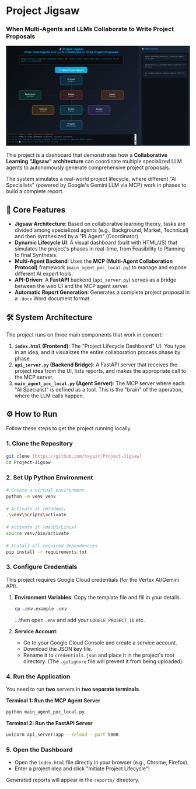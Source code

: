 # Project Jigsaw
### When Multi-Agents and LLMs Collaborate to Write Project Proposals

![Project Jigsaw Dashboard](UI.jpg) 

This project is a dashboard that demonstrates how a **Collaborative Learning "Jigsaw" architecture** can coordinate multiple specialized LLM agents to autonomously generate comprehensive project proposals.

The system simulates a real-world project lifecycle, where different "AI Specialists" (powered by Google's Gemini LLM via MCP) work in phases to build a complete report.

## 🚀 Core Features

* **Jigsaw Architecture**: Based on collaborative learning theory, tasks are divided among specialized agents (e.g., Background, Market, Technical) and then synthesized by a "PI Agent" (Coordinator).
* **Dynamic Lifecycle UI**: A visual dashboard (built with HTML/JS) that simulates the project's phases in real-time, from Feasibility to Planning to final Synthesis.
* **Multi-Agent Backend**: Uses the **MCP (Multi-Agent Collaboration Protocol)** framework (`main_agent_poc_local.py`) to manage and expose different AI expert tools.
* **API-Driven**: A **FastAPI** backend (`api_server.py`) serves as a bridge between the web UI and the MCP agent server.
* **Automatic Report Generation**: Generates a complete project proposal in a `.docx` Word document format.

## 🛠️ System Architecture

The project runs on three main components that work in concert:

1.  **`index.html` (Frontend)**: The "Project Lifecycle Dashboard" UI. You type in an idea, and it visualizes the entire collaboration process phase by phase.
2.  **`api_server.py` (Backend Bridge)**: A FastAPI server that receives the project idea from the UI, lists reports, and makes the appropriate call to the MCP server.
3.  **`main_agent_poc_local.py` (Agent Server)**: The MCP server where each "AI Specialist" is defined as a tool. This is the "brain" of the operation, where the LLM calls happen.

## ⚙️ How to Run

Follow these steps to get the project running locally.

### 1. Clone the Repository

```bash
git clone [https://github.com/hxyair/Project-Jigsaw]
cd Project-Jigsaw
```

### 2. Set Up Python Environment

```bash
# Create a virtual environment
python -m venv venv

# Activate it (Windows)
.\venv\Scripts\activate

# Activate it (macOS/Linux)
source venv/bin/activate

# Install all required dependencies
pip install -r requirements.txt
```

### 3. Configure Credentials

This project requires Google Cloud credentials (for the Vertex AI/Gemini API).

1.  **Environment Variables**: Copy the template file and fill in your details.
    ```bash
    cp .env.example .env
    ```
    ...then open `.env` and add your `GOOGLE_PROJECT_ID` etc.

2.  **Service Account**:
    * Go to your Google Cloud Console and create a service account.
    * Download the JSON key file.
    * Rename it to `credentials.json` and place it in the project's root directory. (The `.gitignore` file will prevent it from being uploaded).

### 4. Run the Application

You need to run **two** servers in **two separate terminals**.

**Terminal 1: Run the MCP Agent Server**
```bash
python main_agent_poc_local.py
```

**Terminal 2: Run the FastAPI Server**
```bash
uvicorn api_server:app --reload --port 5000
```

### 5. Open the Dashboard

* Open the `index.html` file directly in your browser (e.g., Chrome, Firefox).
* Enter a project idea and click "Initiate Project Lifecycle"!

Generated reports will appear in the `reports/` directory.